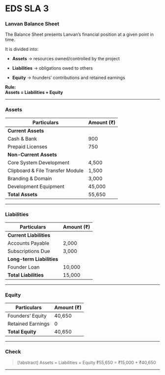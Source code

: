 

# **EDS SLA 3**

### **Lanvan Balance Sheet**

The Balance Sheet presents Lanvan’s financial position at a given point in time.

It is divided into:

-   **Assets** → resources owned/controlled by the project
    
-   **Liabilities** → obligations owed to others
    
-   **Equity** → founders’ contributions and retained earnings
    

**Rule:**  
**Assets = Liabilities + Equity**

***

### **Assets**

| Particulars | Amount (₹) |
| --- | --- |
| **Current Assets** |     |
| Cash & Bank | 900 |
| Prepaid Licenses | 750 |
| **Non-Current Assets** |     |
| Core System Development | 4,500 |
| Clipboard & File Transfer Module | 1,500 |
| Branding & Domain | 3,000 |
| Development Equipment | 45,000 |
| **Total Assets** | 55,650 |

***

### **Liabilities**

| Particulars | Amount (₹) |
| --- | --- |
| **Current Liabilities** |     |
| Accounts Payable | 2,000 |
| Subscriptions Due | 3,000 |
| **Long-term Liabilities** |     |
| Founder Loan | 10,000 |
| **Total Liabilities** | 15,000 |

***

### **Equity**

| Particulars | Amount (₹) |
| --- | --- |
| Founders’ Equity | 40,650 |
| Retained Earnings | 0   |
| **Total Equity** | 40,650 |

***

### **Check**

> [!abstract] Assets = Liabilities + Equity
> ₹55,650 = ₹15,000 + ₹40,650

***
